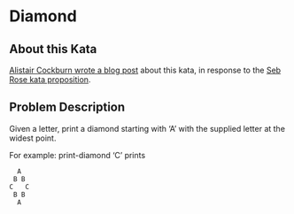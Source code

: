 # Diamond

## About this Kata

[Alistair Cockburn wrote a blog post](http://alistair.cockburn.us/Thinking+before+programming) about this kata, in response to the [Seb Rose kata proposition](http://claysnow.co.uk/recycling-tests-in-tdd/).

## Problem Description

Given a letter, print a diamond starting with ‘A’ with the supplied letter at the widest point.

<!--more-->

For example: print-diamond ‘C’ prints

```
  A
 B B
C   C
 B B
  A
```

